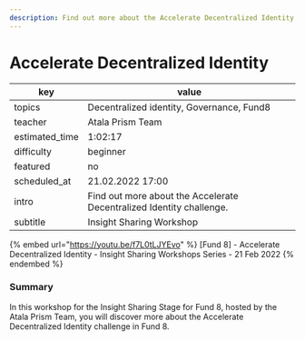 ```yaml
---
description: Find out more about the Accelerate Decentralized Identity challenge in Fund 8.
---
```


# Accelerate Decentralized Identity

| key             | value                                                                |
| --------------- | -------------------------------------------------------------------- |
| topics          | Decentralized identity, Governance, Fund8                            |
| teacher         | Atala Prism Team                                                     |
| estimated\_time | 1:02:17                                                              |
| difficulty      | beginner                                                             |
| featured        | no                                                                   |
| scheduled\_at   | 21.02.2022 17:00                                                     |
| intro           | Find out more about the Accelerate Decentralized Identity challenge. |
| subtitle        | Insight Sharing Workshop                                             |

{% embed url="https://youtu.be/f7L0tLJYEvo" %}
\[Fund 8] - Accelerate Decentralized Identity - Insight Sharing Workshops Series - 21 Feb 2022
{% endembed %}

### Summary

In this workshop for the Insight Sharing Stage for Fund 8, hosted by the Atala Prism Team, you will discover more about the Accelerate Decentralized Identity challenge in Fund 8.
